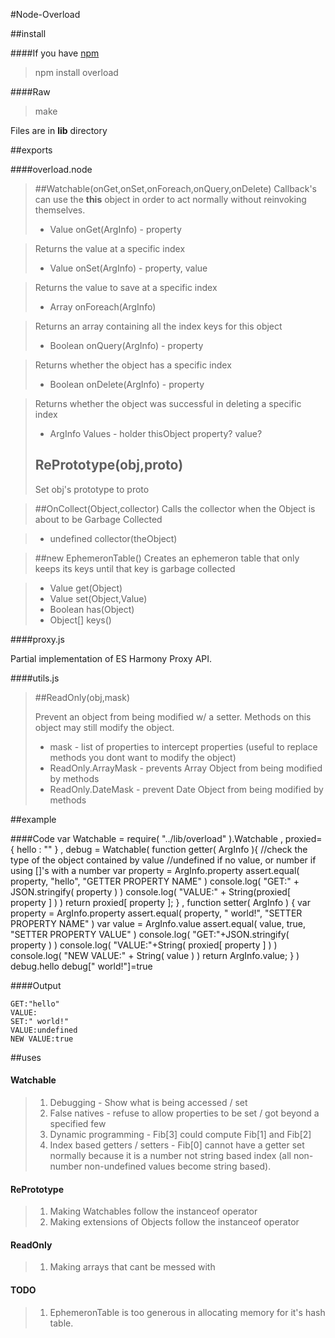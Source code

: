 #Node-Overload

##install

####If you have [npm](http://github.com/isaacs/npm)
> npm install overload

####Raw
>  make

Files are in __lib__ directory

##exports

####overload.node

> ##Watchable(onGet,onSet,onForeach,onQuery,onDelete)
> Callback's can use the __this__ object in order to act normally without reinvoking themselves.
>
> * Value onGet(ArgInfo) - property

>	Returns the value at a specific index
> * Value onSet(ArgInfo) - property, value

>	Returns the value to save at a specific index
> * Array onForeach(ArgInfo)

>	Returns an array containing all the index keys for this object
> * Boolean onQuery(ArgInfo) - property

>	Returns whether the object has a specific index
> * Boolean onDelete(ArgInfo) - property

>	Returns whether the object was successful in deleting a specific index
> * ArgInfo Values - holder thisObject property? value?
>
> ## RePrototype(obj,proto)
>
>	Set obj's prototype to proto

> ##OnCollect(Object,collector)
> Calls the collector when the Object is about to be Garbage Collected

> * undefined collector(theObject)

> ##new EphemeronTable()
> Creates an ephemeron table that only keeps its keys until that key is garbage collected

> * Value get(Object)
> * Value set(Object,Value)
> * Boolean has(Object)
> * Object[] keys()

####proxy.js

Partial implementation of ES Harmony Proxy API.

####utils.js

> ##ReadOnly(obj,mask)
>
>	Prevent an object from being modified w/ a setter. Methods on this object may still modify the object.
>
> * mask - list of properties to intercept properties (useful to replace methods you dont want to modify the object)
> * ReadOnly.ArrayMask - prevents Array Object from being modified by methods
> * ReadOnly.DateMask - prevent Date Object from being modified by methods

##example

####Code
	var Watchable = require( "../lib/overload" ).Watchable
	  , proxied={ hello : "" }
	  , debug = Watchable(
		function getter( ArgInfo ){
			//check the type of the object contained by value
			//undefined if no value, or number if using []'s with a number
			var property = ArgInfo.property
			assert.equal( property, "hello", "GETTER PROPERTY NAME" )
			console.log( "GET:" + JSON.stringify( property ) )
			console.log( "VALUE:" + String(proxied[ property ] ) )
			return proxied[ property ];
		}
		, function setter( ArgInfo ) {
			var property = ArgInfo.property
			assert.equal( property, " world!", "SETTER PROPERTY NAME" )
			var value = ArgInfo.value
			assert.equal( value, true, "SETTER PROPERTY VALUE" )
			console.log( "GET:"+JSON.stringify( property ) )
			console.log( "VALUE:"+String( proxied[ property ] ) )
			console.log( "NEW VALUE:" + String( value ) )
			return ArgInfo.value;
		}
	)
	debug.hello
	debug[" world!"]=true

####Output

	GET:"hello"
	VALUE:
	SET:" world!"
	VALUE:undefined
	NEW VALUE:true

##uses

#### Watchable
> 1. Debugging - Show what is being accessed / set
> 2. False natives - refuse to allow properties to be set / got beyond a specified few
> 3. Dynamic programming - Fib[3] could compute Fib[1] and Fib[2]
> 4. Index based getters / setters - Fib[0] cannot have a getter set normally because it is a number not string based index (all non-number non-undefined values become string based).

#### RePrototype
> 1. Making Watchables follow the instanceof operator
> 2. Making extensions of Objects follow the instanceof operator

#### ReadOnly
> 1. Making arrays that cant be messed with

#### TODO

> 1. EphemeronTable is too generous in allocating memory for it's hash table.